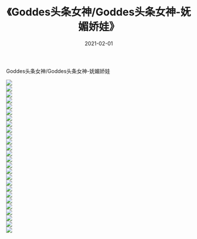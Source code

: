 ﻿---
layout: post
title:  《Goddes头条女神/Goddes头条女神-妩媚娇娃》
date:   2021-02-01
img: http://img.660000.xyz/Sharelink/网络美图/2021/Goddes头条女神/Goddes头条女神-妩媚娇娃/000.jpg
categories: [美女, 清纯, 唯美]
---

Goddes头条女神/Goddes头条女神-妩媚娇娃

 ![](http://img.660000.xyz/Sharelink/网络美图/2021/Goddes头条女神/Goddes头条女神-妩媚娇娃/001.jpg) <br>![](http://img.660000.xyz/Sharelink/网络美图/2021/Goddes头条女神/Goddes头条女神-妩媚娇娃/002.jpg) <br>![](http://img.660000.xyz/Sharelink/网络美图/2021/Goddes头条女神/Goddes头条女神-妩媚娇娃/003.jpg) <br>![](http://img.660000.xyz/Sharelink/网络美图/2021/Goddes头条女神/Goddes头条女神-妩媚娇娃/004.jpg) <br>![](http://img.660000.xyz/Sharelink/网络美图/2021/Goddes头条女神/Goddes头条女神-妩媚娇娃/005.jpg) <br>![](http://img.660000.xyz/Sharelink/网络美图/2021/Goddes头条女神/Goddes头条女神-妩媚娇娃/006.jpg) <br>![](http://img.660000.xyz/Sharelink/网络美图/2021/Goddes头条女神/Goddes头条女神-妩媚娇娃/007.jpg) <br>![](http://img.660000.xyz/Sharelink/网络美图/2021/Goddes头条女神/Goddes头条女神-妩媚娇娃/008.jpg) <br>![](http://img.660000.xyz/Sharelink/网络美图/2021/Goddes头条女神/Goddes头条女神-妩媚娇娃/009.jpg) <br>![](http://img.660000.xyz/Sharelink/网络美图/2021/Goddes头条女神/Goddes头条女神-妩媚娇娃/010.jpg) <br>![](http://img.660000.xyz/Sharelink/网络美图/2021/Goddes头条女神/Goddes头条女神-妩媚娇娃/011.jpg) <br>![](http://img.660000.xyz/Sharelink/网络美图/2021/Goddes头条女神/Goddes头条女神-妩媚娇娃/012.jpg) <br>![](http://img.660000.xyz/Sharelink/网络美图/2021/Goddes头条女神/Goddes头条女神-妩媚娇娃/013.jpg) <br>![](http://img.660000.xyz/Sharelink/网络美图/2021/Goddes头条女神/Goddes头条女神-妩媚娇娃/014.jpg) <br>![](http://img.660000.xyz/Sharelink/网络美图/2021/Goddes头条女神/Goddes头条女神-妩媚娇娃/015.jpg) <br>![](http://img.660000.xyz/Sharelink/网络美图/2021/Goddes头条女神/Goddes头条女神-妩媚娇娃/016.jpg) <br>![](http://img.660000.xyz/Sharelink/网络美图/2021/Goddes头条女神/Goddes头条女神-妩媚娇娃/017.jpg) <br>![](http://img.660000.xyz/Sharelink/网络美图/2021/Goddes头条女神/Goddes头条女神-妩媚娇娃/018.jpg) <br>![](http://img.660000.xyz/Sharelink/网络美图/2021/Goddes头条女神/Goddes头条女神-妩媚娇娃/019.jpg) <br>![](http://img.660000.xyz/Sharelink/网络美图/2021/Goddes头条女神/Goddes头条女神-妩媚娇娃/020.jpg) <br>![](http://img.660000.xyz/Sharelink/网络美图/2021/Goddes头条女神/Goddes头条女神-妩媚娇娃/021.jpg) <br>![](http://img.660000.xyz/Sharelink/网络美图/2021/Goddes头条女神/Goddes头条女神-妩媚娇娃/022.jpg) <br>![](http://img.660000.xyz/Sharelink/网络美图/2021/Goddes头条女神/Goddes头条女神-妩媚娇娃/023.jpg) <br>![](http://img.660000.xyz/Sharelink/网络美图/2021/Goddes头条女神/Goddes头条女神-妩媚娇娃/024.jpg) <br>![](http://img.660000.xyz/Sharelink/网络美图/2021/Goddes头条女神/Goddes头条女神-妩媚娇娃/025.jpg) <br>![](http://img.660000.xyz/Sharelink/网络美图/2021/Goddes头条女神/Goddes头条女神-妩媚娇娃/026.jpg) <br>